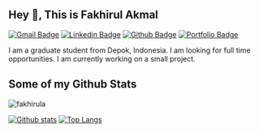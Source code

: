 ## Hey 👋, This is Fakhirul Akmal
[![Gmail Badge](https://img.shields.io/badge/-inyour.nase@gmail.com-c14438?style=flat&logo=Gmail&logoColor=white&link=mailto:fakhirula27@gmail.com)](mailto:fakhirula27@gmail.com) 
[![Linkedin Badge](https://img.shields.io/badge/linkedin-fakhirula-blue?style=flat&logo=Linkedin&logo&link=https://id.linkedin.com/in/fakhirul-akmal-544b071b7)](https://id.linkedin.com/in/fakhirul-akmal-544b071b7) [![Github Badge](https://img.shields.io/badge/-fakhirula-grey?style=flat&logo=github&logoColor=white&link=https://github.com/fakhirula/)](https://www.github.com/fakhirula/) [![Portfolio Badge](https://img.shields.io/badge/portfolio-web-blue?style=flat&link=https://www.rulhaxor.net/)](https://www.rulhaxor.net/) <p align='left'>I am a graduate student from Depok, Indonesia. I am looking for full time opportunities. I am currently working on a small project.</p>
## Some of my Github Stats
<p align=left> <img src=https://komarev.com/ghpvc/?username=fakhirula alt=fakhirula /> </p>

[![Github stats](https://github-readme-stats.vercel.app/api?username=fakhirula&show_icons=true&include_all_commits=true)](https://github.com/fakhirula/github-readme-stats)
[![Top Langs](https://github-readme-stats.vercel.app/api/top-langs/?username=fakhirula&layout=compact)](https://github.com/fakhirula/github-readme-stats)
